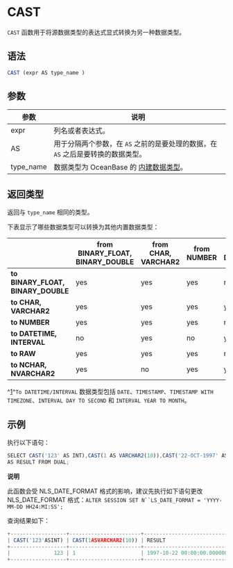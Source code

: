 CAST 
=========================



`CAST` 函数用于将源数据类型的表达式显式转换为另一种数据类型。

语法 
--------------

```javascript
CAST (expr AS type_name )
```



参数 
--------------



|    参数     |                                    说明                                    |
|-----------|--------------------------------------------------------------------------|
| expr      | 列名或者表达式。                                                                 |
| AS        | 用于分隔两个参数，在 `AS` 之前的是要处理的数据，在 `AS` 之后是要转换的数据类型。                           |
| type_name | 数据类型为 OceanBase 的 [内建数据类型](/docs-cn/11.sql-reference-oracle-mode/3.basic-elements-1/1.built-in-data-types/1.overview-of-built-in-data-types/)。 |



返回类型 
----------------

返回与 `type_name` 相同的类型。

下表显示了哪些数据类型可以转换为其他内置数据类型：


|                                    | **from BINARY_FLOAT, BINARY_DOUBLE** | **from CHAR, VARCHAR2** | **from NUMBER** | ^[1]()^ **from DATETIME/INTERVAL** | **from RAW** | **from NCHAR, NVARCHAR2** |
|------------------------------------|--------------------------------------|-------------------------|-----------------|----------------------------------------------------|--------------|---------------------------|
| **to BINARY_FLOAT, BINARY_DOUBLE** | yes                                  | yes                     | yes             | no                                                 | no           | yes                       |
| **to CHAR, VARCHAR2**              | yes                                  | yes                     | yes             | yes                                                | yes          | no                        |
| **to NUMBER**                      | yes                                  | yes                     | yes             | no                                                 | no           | yes                       |
| **to DATETIME, INTERVAL**          | no                                   | yes                     | no              | yes                                                | no           | no                        |
| **to RAW**                         | yes                                  | yes                     | yes             | no                                                 | yes          | no                        |
| **to NCHAR, NVARCHAR2**            | yes                                  | no                      | yes             | yes                                                | yes          | yes                       |



^[1]()^`To DATETIME/INTERVAL` 数据类型包括 `DATE`、`TIMESTAMP`、`TIMESTAMP WITH TIMEZONE`、`INTERVAL DAY TO SECOND` 和 `INTERVAL YEAR TO MONTH`。

示例 
--------------

执行以下语句：

```javascript
SELECT CAST('123' AS INT),CAST(1 AS VARCHAR2(10)),CAST('22-OCT-1997' AS TIMESTAMP WITH LOCAL TIME ZONE)
AS RESULT FROM DUAL;
```


**说明**



此函数会受 NLS_DATE_FORMAT 格式的影响，建议先执行如下语句更改 NLS_DATE_FORMAT 格式：`ALTER SESSION SET N``LS_DATE_FORMAT = 'YYYY-MM-DD HH24:MI:SS';`

查询结果如下：

```javascript
+------------------+-----------------------+----------------------------+
| CAST('123'ASINT) | CAST(1ASVARCHAR2(10)) | RESULT                     |
+------------------+-----------------------+----------------------------+
|              123 | 1                     | 1997-10-22 00:00:00.000000 |
+------------------+-----------------------+----------------------------+
```


